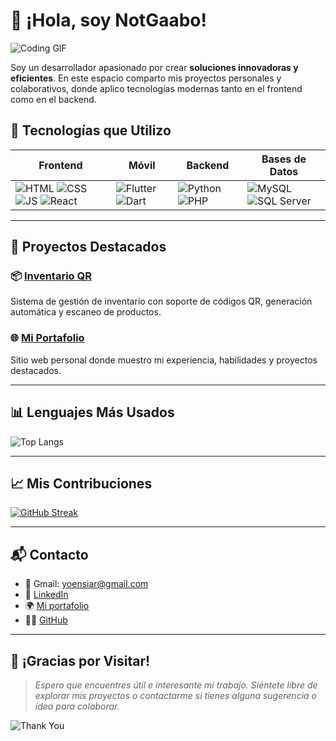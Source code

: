 # 👋 ¡Hola, soy NotGaabo!

![Coding GIF](https://media.giphy.com/media/qgQUggAC3Pfv687qPC/giphy.gif)

Soy un desarrollador apasionado por crear **soluciones innovadoras y eficientes**. En este espacio comparto mis proyectos personales y colaborativos, donde aplico tecnologías modernas tanto en el frontend como en el backend.

## 🚀 Tecnologías que Utilizo

| Frontend | Móvil | Backend | Bases de Datos |
|----------|-------|---------|----------------|
| ![HTML](https://img.shields.io/badge/HTML5-E34F26?logo=html5&logoColor=white) ![CSS](https://img.shields.io/badge/CSS3-1572B6?logo=css3&logoColor=white) ![JS](https://img.shields.io/badge/JavaScript-F7DF1E?logo=javascript&logoColor=black) ![React](https://img.shields.io/badge/React-20232A?logo=react&logoColor=61DAFB) | ![Flutter](https://img.shields.io/badge/Flutter-02569B?logo=flutter&logoColor=white) ![Dart](https://img.shields.io/badge/Dart-0175C2?logo=dart&logoColor=white) | ![Python](https://img.shields.io/badge/Python-3776AB?logo=python&logoColor=white) ![PHP](https://img.shields.io/badge/PHP-777BB4?logo=php&logoColor=white) | ![MySQL](https://img.shields.io/badge/MySQL-4479A1?logo=mysql&logoColor=white) ![SQL Server](https://img.shields.io/badge/SQL%20Server-CC2927?logo=microsoft-sql-server&logoColor=white) |

---

## 🌟 Proyectos Destacados

### 📦 [Inventario QR](https://github.com/notgaabo/Proyecto-Inventario-con-QR-code)
Sistema de gestión de inventario con soporte de códigos QR, generación automática y escaneo de productos.

### 🌐 [Mi Portafolio](https://github.com/notgaabo/Mi-portafolio)
Sitio web personal donde muestro mi experiencia, habilidades y proyectos destacados.

---

## 📊 Lenguajes Más Usados

![Top Langs](https://github-readme-stats.vercel.app/api/top-langs/?username=notgaabo&hide_progress=true)

---

## 📈 Mis Contribuciones

[![GitHub Streak](https://github-readme-streak-stats.herokuapp.com?user=notgaabo&theme=dark&hide_border=true&date_format=j%2Fn%5B%2FY%5D&exclude_days=Sun%2CSat)](https://git.io/streak-stats)

---

## 📬 Contacto

- 💌 Gmail: yoensiar@gmail.com  
- 💼 [LinkedIn](https://www.linkedin.com/in/yoensi-arias-248b32299/)  
- 🌍 [Mi portafolio](https://mi-portafolio-navy.vercel.app/)  
- 🧑‍💻 [GitHub](https://github.com/notgaabo)

---

## 🙌 ¡Gracias por Visitar!

> *Espero que encuentres útil e interesante mi trabajo. Siéntete libre de explorar mis proyectos o contactarme si tienes alguna sugerencia o idea para colaborar.*

![Thank You](https://media.giphy.com/media/3oriO0OEd9QIDdllqo/giphy.gif)
